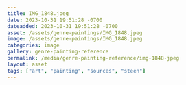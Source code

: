 ```yaml
---
title: IMG_1848.jpeg
date: 2023-10-31 19:51:28 -0700
dateadded: 2023-10-31 19:51:28 -0700
asset: /assets/genre-paintings/IMG_1848.jpeg
image: /assets/genre-paintings/IMG_1848.jpeg
categories: image
gallery: genre-painting-reference
permalink: /media/genre-painting-reference/img-1848-jpeg
layout: asset
tags: ["art", "painting", "sources", "steen"]
--- 
```

